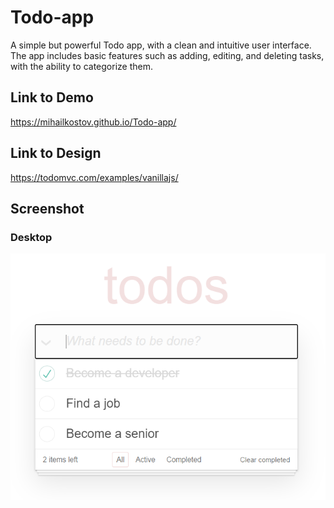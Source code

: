 # Todo-app
A simple but powerful Todo app, with a clean and intuitive user interface. The app includes basic features such as adding, editing, and deleting tasks, with the ability to categorize them.
## Link to Demo
https://mihailkostov.github.io/Todo-app/
## Link to Design
https://todomvc.com/examples/vanillajs/
## Screenshot
### Desktop
![](https://github.com/MihailKostov/images/blob/master/todo-app.png)
